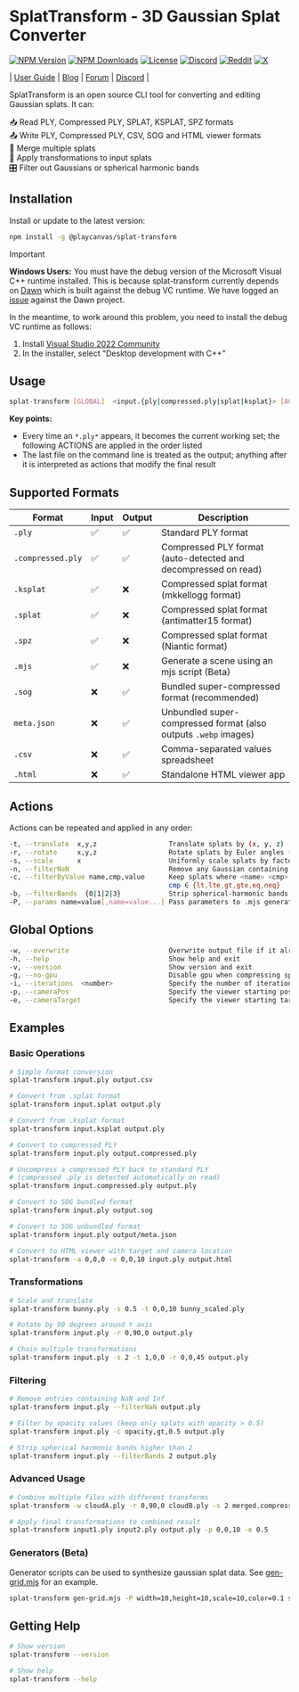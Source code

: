# SplatTransform - 3D Gaussian Splat Converter

[![NPM Version](https://img.shields.io/npm/v/@playcanvas/splat-transform.svg)](https://www.npmjs.com/package/@playcanvas/splat-transform)
[![NPM Downloads](https://img.shields.io/npm/dw/@playcanvas/splat-transform)](https://npmtrends.com/@playcanvas/splat-transform)
[![License](https://img.shields.io/npm/l/@playcanvas/splat-transform.svg)](https://github.com/playcanvas/splat-transform/blob/main/LICENSE)
[![Discord](https://img.shields.io/badge/Discord-5865F2?style=flat&logo=discord&logoColor=white&color=black)](https://discord.gg/RSaMRzg)
[![Reddit](https://img.shields.io/badge/Reddit-FF4500?style=flat&logo=reddit&logoColor=white&color=black)](https://www.reddit.com/r/PlayCanvas)
[![X](https://img.shields.io/badge/X-000000?style=flat&logo=x&logoColor=white&color=black)](https://x.com/intent/follow?screen_name=playcanvas)

| [User Guide](https://developer.playcanvas.com/user-manual/gaussian-splatting/editing/splat-transform/) | [Blog](https://blog.playcanvas.com/) | [Forum](https://forum.playcanvas.com/) | [Discord](https://discord.gg/RSaMRzg) |

SplatTransform is an open source CLI tool for converting and editing Gaussian splats. It can:

📥 Read PLY, Compressed PLY, SPLAT, KSPLAT, SPZ formats  
📤 Write PLY, Compressed PLY, CSV, SOG and HTML viewer formats  
🔗 Merge multiple splats  
🔄 Apply transformations to input splats  
🎛️ Filter out Gaussians or spherical harmonic bands

## Installation

Install or update to the latest version:

```bash
npm install -g @playcanvas/splat-transform
```

> [!IMPORTANT]
> **Windows Users:** You must have the debug version of the Microsoft Visual C++ runtime installed. This is because splat-transform currently depends on [Dawn](https://dawn.googlesource.com/dawn) which is built against the debug VC runtime. We have logged an [issue](https://issues.chromium.org/issues/443906265) against the Dawn project.
>
> In the meantime, to work around this problem, you need to install the debug VC runtime as follows:
>
> 1. Install [Visual Studio 2022 Community](https://visualstudio.microsoft.com/vs/community/)
> 2. In the installer, select "Desktop development with C++"

## Usage

```bash
splat-transform [GLOBAL]  <input.{ply|compressed.ply|splat|ksplat}> [ACTIONS]  ...  <output.{ply|compressed.ply|sog|meta.json|csv|html}> [ACTIONS]
```

**Key points:**
- Every time an `*.ply*` appears, it becomes the current working set; the following ACTIONS are applied in the order listed
- The last file on the command line is treated as the output; anything after it is interpreted as actions that modify the final result

## Supported Formats

| Format | Input | Output | Description |
| ------ | ----- | ------ | ----------- |
| `.ply` | ✅ | ✅ | Standard PLY format |
| `.compressed.ply` | ✅ | ✅ | Compressed PLY format (auto-detected and decompressed on read) |
| `.ksplat` | ✅ | ❌ | Compressed splat format (mkkellogg format) |
| `.splat` | ✅ | ❌ | Compressed splat format (antimatter15 format) |
| `.spz` | ✅ | ❌ | Compressed splat format (Niantic format) |
| `.mjs` | ✅ | ❌ | Generate a scene using an mjs script (Beta) |
| `.sog` | ❌ | ✅ | Bundled super-compressed format (recommended) |
| `meta.json` | ❌ | ✅ | Unbundled super-compressed format (also outputs `.webp` images) |
| `.csv` | ❌ | ✅ | Comma-separated values spreadsheet |
| `.html` | ❌ | ✅ | Standalone HTML viewer app |
## Actions

Actions can be repeated and applied in any order:

```bash
-t, --translate  x,y,z                  Translate splats by (x, y, z)
-r, --rotate     x,y,z                  Rotate splats by Euler angles (deg)
-s, --scale      x                      Uniformly scale splats by factor x
-n, --filterNaN                         Remove any Gaussian containing NaN/Inf
-c, --filterByValue name,cmp,value      Keep splats where <name> <cmp> <value>
                                        cmp ∈ {lt,lte,gt,gte,eq,neq}
-b, --filterBands  {0|1|2|3}            Strip spherical-harmonic bands > N
-P, --params name=value[,name=value...] Pass parameters to .mjs generator script
```

## Global Options

```bash
-w, --overwrite                         Overwrite output file if it already exists
-h, --help                              Show help and exit
-v, --version                           Show version and exit
-g, --no-gpu                            Disable gpu when compressing spherical harmonics.
-i, --iterations  <number>              Specify the number of iterations when compressing spherical harmonics. More iterations generally lead to better results. Default is 10.
-p, --cameraPos                         Specify the viewer starting position. Default is 2,2,-2.
-e, --cameraTarget                      Specify the viewer starting target. Default is 0,0,0.
```

## Examples

### Basic Operations

```bash
# Simple format conversion
splat-transform input.ply output.csv

# Convert from .splat format
splat-transform input.splat output.ply

# Convert from .ksplat format
splat-transform input.ksplat output.ply

# Convert to compressed PLY
splat-transform input.ply output.compressed.ply

# Uncompress a compressed PLY back to standard PLY
# (compressed .ply is detected automatically on read)
splat-transform input.compressed.ply output.ply

# Convert to SOG bundled format
splat-transform input.ply output.sog

# Convert to SOG unbundled format
splat-transform input.ply output/meta.json

# Convert to HTML viewer with target and camera location
splat-transform -a 0,0,0 -e 0,0,10 input.ply output.html
```

### Transformations

```bash
# Scale and translate
splat-transform bunny.ply -s 0.5 -t 0,0,10 bunny_scaled.ply

# Rotate by 90 degrees around Y axis
splat-transform input.ply -r 0,90,0 output.ply

# Chain multiple transformations
splat-transform input.ply -s 2 -t 1,0,0 -r 0,0,45 output.ply
```

### Filtering

```bash
# Remove entries containing NaN and Inf
splat-transform input.ply --filterNaN output.ply

# Filter by opacity values (keep only splats with opacity > 0.5)
splat-transform input.ply -c opacity,gt,0.5 output.ply

# Strip spherical harmonic bands higher than 2
splat-transform input.ply --filterBands 2 output.ply
```

### Advanced Usage

```bash
# Combine multiple files with different transforms
splat-transform -w cloudA.ply -r 0,90,0 cloudB.ply -s 2 merged.compressed.ply

# Apply final transformations to combined result
splat-transform input1.ply input2.ply output.ply -p 0,0,10 -e 0.5
```

### Generators (Beta)

Generator scripts can be used to synthesize gaussian splat data. See [gen-grid.mjs](generators/gen-grid.mjs) for an example.

```bash
splat-transform gen-grid.mjs -P width=10,height=10,scale=10,color=0.1 scenes/grid.ply -w
```

## Getting Help

```bash
# Show version
splat-transform --version

# Show help
splat-transform --help
```
